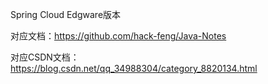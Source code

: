 Spring Cloud Edgware版本

对应文档：https://github.com/hack-feng/Java-Notes

对应CSDN文档：https://blog.csdn.net/qq_34988304/category_8820134.html
